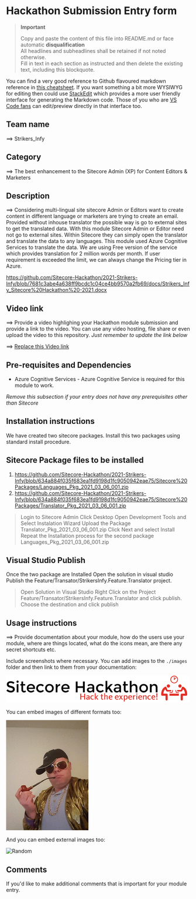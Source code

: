 # Hackathon Submission Entry form

> __Important__  
> 
> Copy and paste the content of this file into README.md or face automatic __disqualification__  
> All headlines and subheadlines shall be retained if not noted otherwise.  
> Fill in text in each section as instructed and then delete the existing text, including this blockquote.

You can find a very good reference to Github flavoured markdown reference in [this cheatsheet](https://github.com/adam-p/markdown-here/wiki/Markdown-Cheatsheet). If you want something a bit more WYSIWYG for editing then could use [StackEdit](https://stackedit.io/app) which provides a more user friendly interface for generating the Markdown code. Those of you who are [VS Code fans](https://code.visualstudio.com/docs/languages/markdown#_markdown-preview) can edit/preview directly in that interface too.

## Team name
⟹ Strikers_Infy

## Category
⟹ The best enhancement to the Sitecore Admin (XP) for Content Editors & Marketers
## Description

⟹ Considering multi-lingual site sitecore Admin or Editors want to create content in different language or marketers are trying to create an email. Provided without inhouse translator the possible way is go to external sites to get the translated data. 
With this module Sitecore Admin or Editor need not go to external sites. Within Sitecore they can simply open the translator and translate the data to any languages.
This module used Azure Cognitive Services to translate the data. We are using Free version of the service which provides translation for 2 million words per month. If user requirement is exceeded the limit, we can always change the Pricing tier in Azure.

https://github.com/Sitecore-Hackathon/2021-Strikers-Infy/blob/7681c3abe4a638ff9bcdc1c04ce4bb9570a2fb69/docs/Strikers_Infy_Sitecore%20Hackathon%20-2021.docx

## Video link
⟹ Provide a video highlighing your Hackathon module submission and provide a link to the video. You can use any video hosting, file share or even upload the video to this repository. _Just remember to update the link below_

⟹ [Replace this Video link](#video-link)


## Pre-requisites and Dependencies

- Azure Cognitive Services - Azure Cognitive Service is required for this module to work.

_Remove this subsection if your entry does not have any prerequisites other than Sitecore_

## Installation instructions

We have created two sitecore packages. Install this two packages using standard install procedure.

## Sitecore Package files to be installed 
1. https://github.com/Sitecore-Hackathon/2021-Strikers-Infy/blob/634a884f035f683ea1fd9198d1fc9050942eae75/Sitecore%20Packages/Languages_Pkg_2021_03_06_001.zip
2. https://github.com/Sitecore-Hackathon/2021-Strikers-Infy/blob/634a884f035f683ea1fd9198d1fc9050942eae75/Sitecore%20Packages/Translator_Pkg_2021_03_06_001.zip
> Login to Sitecore Admin
> Click Desktop
> Open Development Tools and Select Instalation Wizard
> Upload the Package Translator_Pkg_2021_03_06_001.zip
> Click Next and select Install
> Repeat the Installation process for the second package Languages_Pkg_2021_03_06_001.zip

## Visual Studio Publish
Once the two package are Installed Open the solution in visual studio Publish the Feature/Transator/StrikersInfy.Feature.Translator project.
> Open Solution in Visual Studio 
> Right Click on the Project Feature/Transator/StrikersInfy.Feature.Translator and click publish.
> Choose the destination and click publish

## Usage instructions
⟹ Provide documentation about your module, how do the users use your module, where are things located, what do the icons mean, are there any secret shortcuts etc.

Include screenshots where necessary. You can add images to the `./images` folder and then link to them from your documentation:

![Hackathon Logo](docs/images/hackathon.png?raw=true "Hackathon Logo")

You can embed images of different formats too:

![Deal With It](docs/images/deal-with-it.gif?raw=true "Deal With It")

And you can embed external images too:

![Random](https://thiscatdoesnotexist.com/)

## Comments
If you'd like to make additional comments that is important for your module entry.
